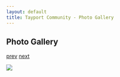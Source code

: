 ```yaml
---
layout: default
title: Tayport Community - Photo Gallery
---
```

## Photo Gallery

[prev](http://tayport.org.uk/photo/12) [next](http://tayport.org.uk/photo/14)

![ ](http://tayport.org.uk/media/013.jpg " ")

